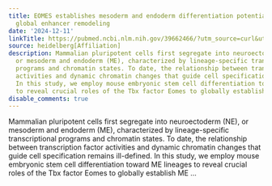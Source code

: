 ```yaml
---
title: EOMES establishes mesoderm and endoderm differentiation potential through SWI/SNF-mediated
  global enhancer remodeling
date: '2024-12-11'
linkTitle: https://pubmed.ncbi.nlm.nih.gov/39662466/?utm_source=curl&utm_medium=rss&utm_campaign=pubmed-2&utm_content=1FakS-2QOkCT8HsMOQP1bCRQ4YzyumYOmxmF0moLsQ3dFB1E9V&fc=20220326224207&ff=20241212174419&v=2.18.0.post9+e462414
source: heidelberg[Affiliation]
description: Mammalian pluripotent cells first segregate into neuroectoderm (NE),
  or mesoderm and endoderm (ME), characterized by lineage-specific transcriptional
  programs and chromatin states. To date, the relationship between transcription factor
  activities and dynamic chromatin changes that guide cell specification remains ill-defined.
  In this study, we employ mouse embryonic stem cell differentiation toward ME lineages
  to reveal crucial roles of the Tbx factor Eomes to globally establish ME ...
disable_comments: true
---
```

Mammalian pluripotent cells first segregate into neuroectoderm (NE), or mesoderm and endoderm (ME), characterized by lineage-specific transcriptional programs and chromatin states. To date, the relationship between transcription factor activities and dynamic chromatin changes that guide cell specification remains ill-defined. In this study, we employ mouse embryonic stem cell differentiation toward ME lineages to reveal crucial roles of the Tbx factor Eomes to globally establish ME ...
